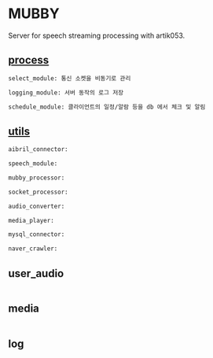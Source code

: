 # MUBBY
Server for speech streaming processing with artik053.

## [process](https://github.com/Soosang-9/Mubby/tree/test/__process)
```bash
select_module: 통신 소켓을 비동기로 관리

logging_module: 서버 동작의 로그 저장

schedule_module: 클라이언트의 일정/알람 등을 db 에서 체크 및 알림
```

## [utils](https://github.com/Soosang-9/Mubby/tree/test/__utils)
```bash
aibril_connector:

speech_module:

mubby_processor:

socket_processor:

audio_converter:

media_player:

mysql_connector:

naver_crawler:
```

## user_audio
```bash
```

## media
```bash
```

## log
```bash
```
